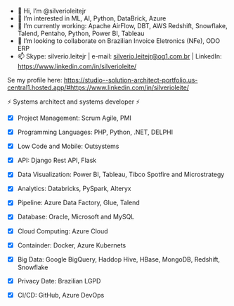 - 👋 Hi, I’m @silverioleitejr
- 👀 I’m interested in ML, AI, Python, DataBrick, Azure
- 🌱 I’m currently working: Apache AirFlow, DBT,  AWS Redshift, Snowflake, Talend, Pentaho, Python, Power BI, Tableau
- 💞️ I’m looking to collaborate on Brazilian Invoice Eletronics (NFe), ODO ERP
- 📫 Skype: silverio.leitejr | e-mail: silverio.leitejr@og1.com.br | LinkedIn: https://www.linkedin.com/in/silverioleite/

Se my profile here: 
https://studio--solution-architect-portfolio.us-central1.hosted.app/#https://www.linkedin.com/in/silverioleite/

⚡ Systems architect and systems developer ⚡
- [x] Project Management: Scrum Agile, PMI
- [x] Programming Languages: PHP, Python, .NET, DELPHI
- [x] Low Code and Mobile: Outsystems
- [x] API: Django Rest API, Flask
- [x] Data Visualization:  Power BI, Tableau, Tibco Spotfire and Microstrategy
- [x] Analytics: Databricks, PySpark, Alteryx
- [x] Pipeline: Azure Data Factory, Glue, Talend
- [x] Database: Oracle, Microsoft and MySQL
- [x] Cloud Computing: Azure Cloud
- [x] Containder: Docker, Azure Kubernets 
- [x] Big Data: Google BigQuery, Haddop Hive, HBase, MongoDB, Redshift, Snowflake
- [x] Privacy Date: Brazilian LGPD
- [x] CI/CD: GitHub, Azure DevOps



